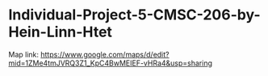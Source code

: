 # Individual-Project-5-CMSC-206-by-Hein-Linn-Htet

Map link: https://www.google.com/maps/d/edit?mid=1ZMe4tmJVRQ3Z1_KpC4BwMEIEF-vHRa4&usp=sharing

